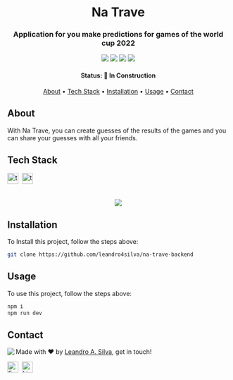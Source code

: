 <h1 align="center">
	Na Trave
</h1>

<h3 align="center">
	Application for you make predictions for games of the world cup 2022 
</h3>

<p align="center">
	<img src="https://img.shields.io/badge/PRs-welcome-blue.svg?style=flat-square"/>
	<img src="https://img.shields.io/github/repo-size/leandro4silva/na-trave-frontend?color=blue"/>
	<img src="https://img.shields.io/github/last-commit/leandro4silva/na-trave-frontend?color=blue"/>
	<img src="https://img.shields.io/github/languages/count/leandro4silva/movie-notes-frontend?color=blue"/>
</p>

<h4 align="center">
	Status: 🚧 In Construction
</h4>

<p align="center">
	<a href="#about">About</a> •
	<a href="#tech-stack">Tech Stack</a> •
	<a href="#installation">Installation</a> •
	<a href="#usage">Usage</a> • 
	<a href="#contact">Contact</a> 
</p>

## About

With Na Trave, you can create guesses of the results of the games and you can share your guesses with all your friends.

## Tech Stack
<img src="https://img.shields.io/badge/Nodejs-05122A?style=flat&logo=nodedotjs" alt="typescript Badge" height="25">&nbsp;
<img src="https://img.shields.io/badge/Typescript-05122A?style=flat&logo=typescript" alt="typescript Badge" height="25">&nbsp;
<br>
<br>

<div align="center"> 
    <img src="https://i.imgur.com/k7987yA.png">
</div>

## Installation
To Install this project, follow the steps above:
```bash
git clone https://github.com/leandro4silva/na-trave-backend
```

## Usage
To use this project, follow the steps above:
```bash
npm i
npm run dev
```

## Contact
<img align="left" src="https://avatars.githubusercontent.com/leandro4silva?size=100">

Made with ❤️ by [Leandro A. Silva](https://github.com/leandro4silva), get in touch!

<a href="mailto:leandro94.a.s@gmail.com" target="_blank"><img src="https://img.shields.io/badge/Email-D14836?style=flat&logo=gmail&logoColor=white" alt="Email Badge" height="25"></a>&nbsp;
<a href="https://www.linkedin.com/in/leandro-alves-da-silva-6a441b197/" target="_blank"><img src="https://img.shields.io/badge/Linkedin-0077B5?style=flat&logo=linkedin&logoColor=white" alt="LinkedIn Badge" height="25"></a>&nbsp;

<br clear="left"/>
